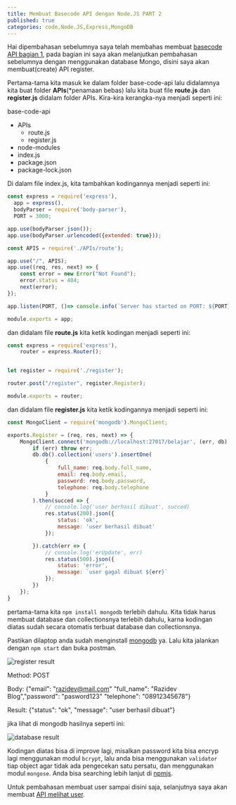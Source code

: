 ```yaml
---
title: Membuat Basecode API dengan Node.JS PART 2
published: true
categories: code,Node.JS,Express,MongoDB
---
```

Hai dipembahasan sebelumnya saya telah membahas membuat [basecode API bagian 1](https://razidev.github.io/Membuat-Basecode-API-dengan-NodeJs), pada bagian ini saya akan melanjutkan pembahasan sebelumnya dengan menggunakan database Mongo, disini saya akan membuat(create) API register.

Pertama-tama kita masuk ke dalam folder base-code-api lalu didalamnya kita buat folder **APIs**(*penamaan bebas) lalu kita buat file **route.js** dan **register.js** didalam folder APIs. Kira-kira kerangka-nya menjadi seperti ini:

base-code-api
- APIs
    - route.js
    - register.js
- node-modules
- index.js
- package.json
- package-lock.json

Di dalam file index.js, kita tambahkan kodingannya menjadi seperti ini: 

```js
const express = require('express'),
  app = express(),
  bodyParser = require('body-parser'),
  PORT = 3000;

app.use(bodyParser.json());
app.use(bodyParser.urlencoded({extended: true}));

const APIS = require('./APIs/route');

app.use("/", APIS);
app.use((req, res, next) => {
    const error = new Error("Not Found");
    error.status = 404;
    next(error);
});

app.listen(PORT, ()=> console.info(`Server has started on PORT: ${PORT}`))

module.exports = app;
```

dan didalam file **route.js** kita ketik kodingan menjadi seperti ini: 

```js
const express = require('express'),
    router = express.Router();


let register = require('./register');

router.post("/register", register.Register);

module.exports = router;
```

dan didalam file **register.js** kita ketik kodingannya menjadi seperti ini:

```js
const MongoClient = require('mongodb').MongoClient;

exports.Register = (req, res, next) => {
    MongoClient.connect('mongodb://localhost:27017/belajar', (err, db) =>{
        if (err) throw err;
        db.db().collection('users').insertOne(
            {
                full_name: req.body.full_name,
                email: req.body.email,
                password: req.body.password,
                telephone: req.body.telephone
            }
        ).then(succed => {
            // console.log('user berhasil dibuat', succed)
            res.status(200).json({
                status: 'ok',
                message: 'user berhasil dibuat'
            });

        }).catch(err => {
            // console.log('erUpdate', err)
            res.status(500).json({
                status: 'error',
                message: `user gagal dibuat ${err}`
            });
        })
    });
}
```
pertama-tama kita `npm install mongodb` terlebih dahulu. Kita tidak harus membuat database dan collectionsnya terlebih dahulu, karna kodingan diatas sudah secara otomatis terbuat database dan collectionsnya.

Pastikan dilaptop anda sudah menginstall [mongodb](https://www.mongodb.com/download-center/community) ya. Lalu kita jalankan dengan `npm start` dan buka postman.

![register result](https://i.ibb.co/18Hj7cc/register-result.png)

Method:     POST

Body:   {"email": "razidev@mail.com" "full_name": "Razidev Blog","password": "pasword123" "telephone": "08912345678"}

Result: {"status": "ok", "message": "user berhasil dibuat"}

jika lihat di mongodb hasilnya seperti ini:

![database result](https://i.ibb.co/2grGgSh/mongodb-result.png)

Kodingan diatas bisa di improve lagi, misalkan password kita bisa encryp lagi menggunakan modul `bcrypt`, lalu anda bisa menggunakan `validator` tiap object agar tidak ada pengecekan satu persatu, dan menggunakan modul `mongose`. Anda bisa searching lebih lanjut di [npmjs](http://npmjs.com/).

Untuk pembahasan membuat user sampai disini saja, selanjutnya saya akan membuat [API melihat user](https://razidev.github.io/Membuat-Basecode-API-dengan-NodeJs-PT3).